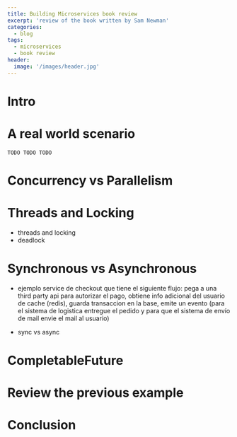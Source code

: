 ```yaml
---
title: Building Microservices book review
excerpt: 'review of the book written by Sam Newman'
categories:
  - blog
tags:
  - microservices
  - book review
header:
  image: '/images/header.jpg'
---
```


# Intro

# A real world scenario

`TODO TODO TODO`

# Concurrency vs Parallelism

# Threads and Locking

- threads and locking
- deadlock

# Synchronous vs Asynchronous

- ejemplo service de checkout que tiene el siguiente flujo: pega a una third party api para autorizar el pago, obtiene info adicional del usuario de cache (redis), guarda transaccion en la base, emite un evento (para el sistema de logistica entregue el pedido y para que el sistema de envío de mail envie el mail al usuario)

- sync vs async

# CompletableFuture

# Review the previous example

# Conclusion